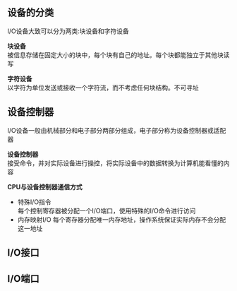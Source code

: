 ## 设备的分类
I/O设备大致可以分为两类:块设备和字符设备 

**块设备**  
被信息存储在固定大小的块中，每个块有自己的地址。每个块都能独立于其他块读写

**字符设备**  
以字符为单位发送或接收一个字符流，而不考虑任何块结构。不可寻址

## 设备控制器
I/O设备一般由机械部分和电子部分两部分组成，电子部分称为设备控制器或适配器  

**设备控制器**  
接受命令，并对实际设备进行操控，将实际设备中的数据转换为计算机能看懂的内容

**CPU与设备控制器通信方式**  
- 特殊I/O指令  
每个控制寄存器被分配一个I/O端口，使用特殊的I/O命令进行访问
- 内存映射I/O
每个寄存器分配唯一内存地址，操作系统保证实际内存不会分配这一地址
## I/O接口

## I/O端口